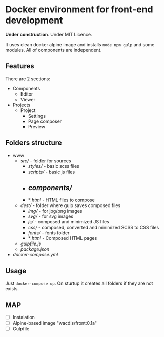 # Docker environment for front-end development

__Under construction__. Under MIT Licence.

It uses clean docker alpine image and installs `node npm gulp` and some modules. All of components are independent.

## Features

There are 2 sections:

- Components
	- Editor
	- Viewer
- Projects
	- Project
		- Settings
		- Page composer
		- Preview
## Folders structure

- www
	- *src/* - folder for sources
		- *styles/* - basic scss files
		- *scripts/* - basic js files
		- *components/*
    		- 
		- **.html* - HTML files to compose
	- *dest/* - folder where gulp saves composed files
		- *img/* - for jpg/png images
		- *svg/* - for svg images
		- *js/* - composed and minimized JS files
		- *css/* - composed, converted and minimized SCSS to CSS files
		- *fonts/* - fonts folder
		- **.html* - Composed HTML pages
	- *gulpfile.js*
	- *package.json*
- *docker-compose.yml*

## Usage

Just `docker-compose up`. On sturtup it creates all folders if they are not exists.

## MAP

- [ ] Instalation
- [ ] Alpine-based image "wacdis/front:0.1a"
- [ ] Gulpfile
